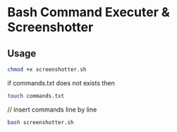 # Bash Command Executer & Screenshotter

## Usage

``` bash
chmod +x screenshotter.sh
```

if commands.txt does not exists then

``` bash
touch commands.txt
```

// insert commands line by line


``` bash
bash screenshotter.sh
```
